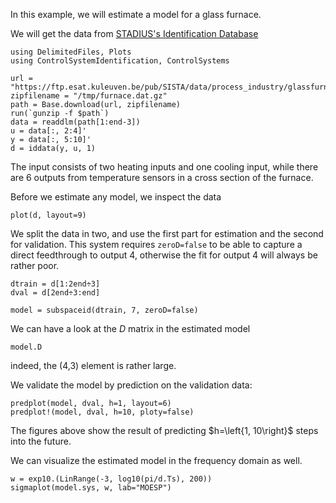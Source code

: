 In this example, we will estimate a model for a glass furnace. 

We will get the data from [STADIUS's Identification Database](https://homes.esat.kuleuven.be/~smc/daisy/daisydata.html)

```@example furnace
using DelimitedFiles, Plots
using ControlSystemIdentification, ControlSystems

url = "https://ftp.esat.kuleuven.be/pub/SISTA/data/process_industry/glassfurnace.dat.gz"
zipfilename = "/tmp/furnace.dat.gz"
path = Base.download(url, zipfilename)
run(`gunzip -f $path`)
data = readdlm(path[1:end-3])
u = data[:, 2:4]'  
y = data[:, 5:10]'
d = iddata(y, u, 1)
```
The input consists of two heating inputs and one cooling input, while there are 6 outputs from temperature sensors in a cross section of the furnace.

Before we estimate any model, we inspect the data
```@example furnace
plot(d, layout=9)
```

We split the data in two, and use the first part for estimation and the second for validation. This system requires `zeroD=false` to be able to capture a direct feedthrough to output 4, otherwise the fit for output 4 will always be rather poor.
```@example furnace
dtrain = d[1:2end÷3]
dval = d[2end÷3:end]

model = subspaceid(dtrain, 7, zeroD=false)
```
We can have a look at the $D$ matrix in the estimated model
```@example furnace
model.D
```
indeed, the (4,3) element is rather large. 

We validate the model by prediction on the validation data:
```@example furnace
predplot(model, dval, h=1, layout=6)
predplot!(model, dval, h=10, ploty=false)
```
The figures above show the result of predicting $h=\left{1, 10\right}$ steps into the future.

We can visualize the estimated model in the frequency domain as well. 
```@example furnace
w = exp10.(LinRange(-3, log10(pi/d.Ts), 200))
sigmaplot(model.sys, w, lab="MOESP")
```

